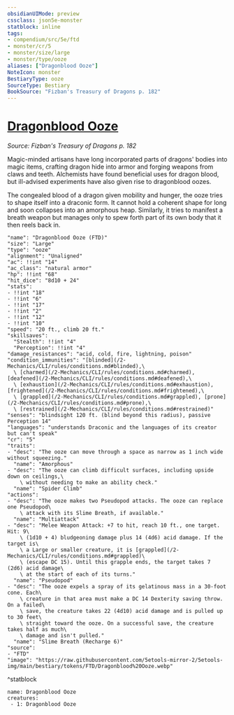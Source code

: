 ```yaml
---
obsidianUIMode: preview
cssclass: json5e-monster
statblock: inline
tags:
- compendium/src/5e/ftd
- monster/cr/5
- monster/size/large
- monster/type/ooze
aliases: ["Dragonblood Ooze"]
NoteIcon: monster
BestiaryType: ooze
SourceType: Bestiary
BookSource: "Fizban's Treasury of Dragons p. 182"
---
```

# [Dragonblood Ooze](2-Mechanics/CLI/bestiary/ooze/dragonblood-ooze-ftd.md)
*Source: Fizban's Treasury of Dragons p. 182*  

Magic-minded artisans have long incorporated parts of dragons' bodies into magic items, crafting dragon hide into armor and forging weapons from claws and teeth. Alchemists have found beneficial uses for dragon blood, but ill-advised experiments have also given rise to dragonblood oozes.

The congealed blood of a dragon given mobility and hunger, the ooze tries to shape itself into a draconic form. It cannot hold a coherent shape for long and soon collapses into an amorphous heap. Similarly, it tries to manifest a breath weapon but manages only to spew forth part of its own body that it then reels back in.

```statblock
"name": "Dragonblood Ooze (FTD)"
"size": "Large"
"type": "ooze"
"alignment": "Unaligned"
"ac": !!int "14"
"ac_class": "natural armor"
"hp": !!int "68"
"hit_dice": "8d10 + 24"
"stats":
- !!int "18"
- !!int "6"
- !!int "17"
- !!int "2"
- !!int "12"
- !!int "10"
"speed": "20 ft., climb 20 ft."
"skillsaves":
  "Stealth": !!int "4"
  "Perception": !!int "4"
"damage_resistances": "acid, cold, fire, lightning, poison"
"condition_immunities": "[blinded](/2-Mechanics/CLI/rules/conditions.md#blinded),\
  \ [charmed](/2-Mechanics/CLI/rules/conditions.md#charmed), [deafened](/2-Mechanics/CLI/rules/conditions.md#deafened),\
  \ [exhaustion](/2-Mechanics/CLI/rules/conditions.md#exhaustion), [frightened](/2-Mechanics/CLI/rules/conditions.md#frightened),\
  \ [grappled](/2-Mechanics/CLI/rules/conditions.md#grappled), [prone](/2-Mechanics/CLI/rules/conditions.md#prone),\
  \ [restrained](/2-Mechanics/CLI/rules/conditions.md#restrained)"
"senses": "blindsight 120 ft. (blind beyond this radius), passive Perception 14"
"languages": "understands Draconic and the languages of its creator but can't speak"
"cr": "5"
"traits":
- "desc": "The ooze can move through a space as narrow as 1 inch wide without squeezing."
  "name": "Amorphous"
- "desc": "The ooze can climb difficult surfaces, including upside down on ceilings,\
    \ without needing to make an ability check."
  "name": "Spider Climb"
"actions":
- "desc": "The ooze makes two Pseudopod attacks. The ooze can replace one Pseudopod\
    \ attack with its Slime Breath, if available."
  "name": "Multiattack"
- "desc": "Melee Weapon Attack: +7 to hit, reach 10 ft., one target. Hit: 9\
    \ (1d10 + 4) bludgeoning damage plus 14 (4d6) acid damage. If the target is\
    \ a Large or smaller creature, it is [grappled](/2-Mechanics/CLI/rules/conditions.md#grappled)\
    \ (escape DC 15). Until this grapple ends, the target takes 7 (2d6) acid damage\
    \ at the start of each of its turns."
  "name": "Pseudopod"
- "desc": "The ooze expels a spray of its gelatinous mass in a 30-foot cone. Each\
    \ creature in that area must make a DC 14 Dexterity saving throw. On a failed\
    \ save, the creature takes 22 (4d10) acid damage and is pulled up to 30 feet\
    \ straight toward the ooze. On a successful save, the creature takes half as much\
    \ damage and isn't pulled."
  "name": "Slime Breath (Recharge 6)"
"source":
- "FTD"
"image": "https://raw.githubusercontent.com/5etools-mirror-2/5etools-img/main/bestiary/tokens/FTD/Dragonblood%20Ooze.webp"
```
^statblock

```encounter-table
name: Dragonblood Ooze
creatures:
 - 1: Dragonblood Ooze
```